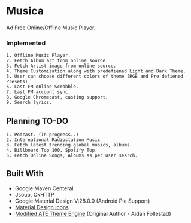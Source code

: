 # Musica

Ad Free Online/Offline Music Player. 

### Implemented

```
1. Offline Music Player.
2. Fetch Album art from online source.
3. Fetch Artist image from online source.
4. Theme Customization along with predefiened Light and Dark Theme.
5. User can choose different colors of theme (RGB and Pre defiened Presets).
6. Last FM online Scrobble.
7. Last FM account sync.
8. Google Chromecast, casting support.
9. Search lyrics.
```

## Planning TO-DO

```
1. Podcast. (In progress..)
2. International Radiostation Music
3. Fetch latest trending global musics, albums.
4. Billboard Top 100, Spotify Top.
5. Fetch Online Songs, Albums as per user search.

```

## Built With

* Google Maven Centeral.
* Jsoup, OkHTTP
* Google Material Design V:28.0.0 (Android Pie Support)
* [Material Design Icons](https://github.com/code-mc/material-icon-lib)
* [Modified ATE Theme Engine](https://github.com/MasoomBadi/app-theme-engine) (Original Author - Aidan Follestad)
